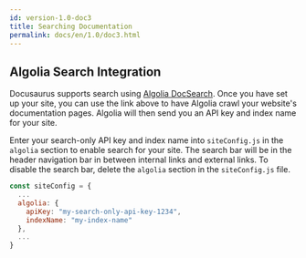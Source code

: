 ```yaml
---
id: version-1.0-doc3
title: Searching Documentation
permalink: docs/en/1.0/doc3.html
---
```


## Algolia Search Integration

Docusaurus supports search using [Algolia DocSearch](https://community.algolia.com/docsearch/). Once you have set up your site, you can use the link above to have Algolia crawl your website's documentation pages. Algolia will then send you an API key and index name for your site.

Enter your search-only API key and index name into `siteConfig.js` in the `algolia` section to enable search for your site. The search bar will be in the header navigation bar in between internal links and external links. To disable the search bar, delete the `algolia` section in the `siteConfig.js` file.

```js
const siteConfig = {
  ...
  algolia: {
    apiKey: "my-search-only-api-key-1234",
    indexName: "my-index-name"
  },
  ...
}
```
